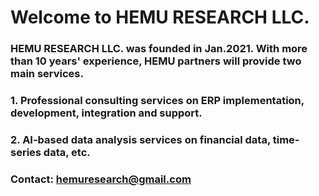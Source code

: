 # Welcome to HEMU RESEARCH LLC.

### HEMU RESEARCH LLC. was founded in Jan.2021. With more than 10 years' experience, HEMU partners will provide two main services.
### 1. Professional consulting services on ERP implementation, development, integration and support.
### 2. AI-based data analysis services on financial data, time-series data, etc.
### Contact: hemuresearch@gmail.com

<!-- <img src="/images/20180101_logo.jpg" height="250" align="right"/> -->

